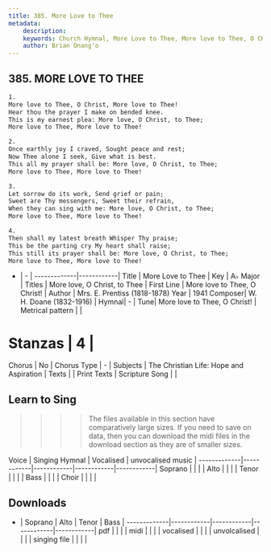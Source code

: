 ```yaml
---
title: 385. More Love to Thee
metadata:
    description: 
    keywords: Church Hymnal, More Love to Thee, More love to Thee, O Christ!, More love, O Christ, to Thee
    author: Brian Onang'o
---
```



## 385. MORE LOVE TO THEE

```txt
1.
More love to Thee, O Christ, More love to Thee!
Hear thou the prayer I make on bended knee.
This is my earnest plea: More love, O Christ, to Thee;
More love to Thee, More love to Thee!

2.
Once earthly joy I craved, Sought peace and rest;
Now Thee alone I seek, Give what is best.
This all my prayer shall be: More love, O Christ, to Thee;
More love to Thee, More love to Thee!

3.
Let sorrow do its work, Send grief or pain;
Sweet are Thy messengers, Sweet their refrain,
When they can sing with me: More love, O Christ, to Thee;
More love to Thee, More love to Thee!

4.
Then shall my latest breath Whisper Thy praise;
This be the parting cry My heart shall raise;
This still its prayer shall be: More love, O Christ, to Thee;
More love to Thee, More love to Thee!
```

- |   -  |
-------------|------------|
Title | More Love to Thee |
Key | A♭ Major |
Titles | More love, O Christ, to Thee |
First Line | More love to Thee, O Christ! |
Author | Mrs. E. Prentiss (1818-1878)
Year | 1941
Composer| W. H. Doane (1832-1916) |
Hymnal|  - |
Tune| More love to Thee, O Christ! |
Metrical pattern | |
# Stanzas | 4 |
Chorus | No |
Chorus Type | - |
Subjects | The Christian Life: Hope and Aspiration |
Texts |  |
Print Texts | 
Scripture Song |  |
  
## Learn to Sing

>>>> The files available in this section have comparatively large sizes. If you need to save on data, then you can download the midi files in the download section as they are of smaller sizes.

Voice |  Singing Hymnal | Vocalised | unvocalised music |
-------------|------------|------------|------------|------------|
Soprano | | | |
Alto | | | |
Tenor | | | |
Bass | | | |
Choir | | | |

## Downloads

- |  Soprano | Alto | Tenor | Bass |
-------------|------------|------------|------------|------------|
pdf | | | |
midi | | | |
vocalised | | | |
unvolcalised | | | |
singing file | | | |
  